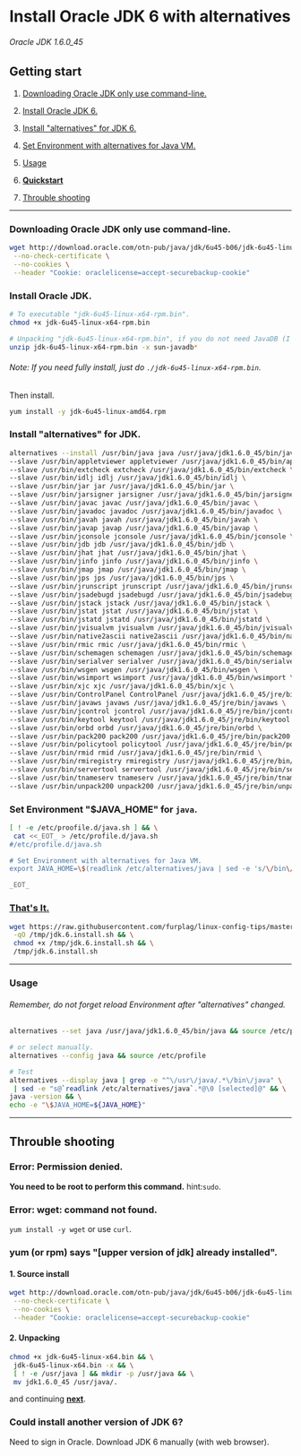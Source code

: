 # Install Oracle JDK 6 with alternatives
###### Oracle JDK 1.6.0_45

## Getting start

1. [Downloading Oracle JDK only use command-line.](#downloading-oracle-jdk-only-use-command-line)

2. [Install Oracle JDK 6.](#install-oracle-jdk)

3. [Install "alternatives" for JDK 6.](#install-alternatives-for-jdk)

4. [Set Environment with alternatives for Java VM.](#set-environment-java_home-for-java)

5. [Usage](#usage)

6. **[Quickstart](#thats-it)**

7. [Throuble shooting](#throuble-shooting)

----

### Downloading Oracle JDK only use command-line.
```bash
wget http://download.oracle.com/otn-pub/java/jdk/6u45-b06/jdk-6u45-linux-x64-rpm.bin \
 --no-check-certificate \
 --no-cookies \
 --header "Cookie: oraclelicense=accept-securebackup-cookie"
```

### Install Oracle JDK.
```bash
# To executable "jdk-6u45-linux-x64-rpm.bin".
chmod +x jdk-6u45-linux-x64-rpm.bin

# Unpacking "jdk-6u45-linux-x64-rpm.bin", if you do not need JavaDB (I do not need).
unzip jdk-6u45-linux-x64-rpm.bin -x sun-javadb*
```
###### Note: If you need fully install, just do `./jdk-6u45-linux-x64-rpm.bin`.
Then install.
```bash
yum install -y jdk-6u45-linux-amd64.rpm
```

### Install "alternatives" for JDK.
```bash
alternatives --install /usr/bin/java java /usr/java/jdk1.6.0_45/bin/java 160045 \
--slave /usr/bin/appletviewer appletviewer /usr/java/jdk1.6.0_45/bin/appletviewer \
--slave /usr/bin/extcheck extcheck /usr/java/jdk1.6.0_45/bin/extcheck \
--slave /usr/bin/idlj idlj /usr/java/jdk1.6.0_45/bin/idlj \
--slave /usr/bin/jar jar /usr/java/jdk1.6.0_45/bin/jar \
--slave /usr/bin/jarsigner jarsigner /usr/java/jdk1.6.0_45/bin/jarsigner \
--slave /usr/bin/javac javac /usr/java/jdk1.6.0_45/bin/javac \
--slave /usr/bin/javadoc javadoc /usr/java/jdk1.6.0_45/bin/javadoc \
--slave /usr/bin/javah javah /usr/java/jdk1.6.0_45/bin/javah \
--slave /usr/bin/javap javap /usr/java/jdk1.6.0_45/bin/javap \
--slave /usr/bin/jconsole jconsole /usr/java/jdk1.6.0_45/bin/jconsole \
--slave /usr/bin/jdb jdb /usr/java/jdk1.6.0_45/bin/jdb \
--slave /usr/bin/jhat jhat /usr/java/jdk1.6.0_45/bin/jhat \
--slave /usr/bin/jinfo jinfo /usr/java/jdk1.6.0_45/bin/jinfo \
--slave /usr/bin/jmap jmap /usr/java/jdk1.6.0_45/bin/jmap \
--slave /usr/bin/jps jps /usr/java/jdk1.6.0_45/bin/jps \
--slave /usr/bin/jrunscript jrunscript /usr/java/jdk1.6.0_45/bin/jrunscript \
--slave /usr/bin/jsadebugd jsadebugd /usr/java/jdk1.6.0_45/bin/jsadebugd \
--slave /usr/bin/jstack jstack /usr/java/jdk1.6.0_45/bin/jstack \
--slave /usr/bin/jstat jstat /usr/java/jdk1.6.0_45/bin/jstat \
--slave /usr/bin/jstatd jstatd /usr/java/jdk1.6.0_45/bin/jstatd \
--slave /usr/bin/jvisualvm jvisualvm /usr/java/jdk1.6.0_45/bin/jvisualvm \
--slave /usr/bin/native2ascii native2ascii /usr/java/jdk1.6.0_45/bin/native2ascii \
--slave /usr/bin/rmic rmic /usr/java/jdk1.6.0_45/bin/rmic \
--slave /usr/bin/schemagen schemagen /usr/java/jdk1.6.0_45/bin/schemagen \
--slave /usr/bin/serialver serialver /usr/java/jdk1.6.0_45/bin/serialver \
--slave /usr/bin/wsgen wsgen /usr/java/jdk1.6.0_45/bin/wsgen \
--slave /usr/bin/wsimport wsimport /usr/java/jdk1.6.0_45/bin/wsimport \
--slave /usr/bin/xjc xjc /usr/java/jdk1.6.0_45/bin/xjc \
--slave /usr/bin/ControlPanel ControlPanel /usr/java/jdk1.6.0_45/jre/bin/ControlPanel \
--slave /usr/bin/javaws javaws /usr/java/jdk1.6.0_45/jre/bin/javaws \
--slave /usr/bin/jcontrol jcontrol /usr/java/jdk1.6.0_45/jre/bin/jcontrol \
--slave /usr/bin/keytool keytool /usr/java/jdk1.6.0_45/jre/bin/keytool \
--slave /usr/bin/orbd orbd /usr/java/jdk1.6.0_45/jre/bin/orbd \
--slave /usr/bin/pack200 pack200 /usr/java/jdk1.6.0_45/jre/bin/pack200 \
--slave /usr/bin/policytool policytool /usr/java/jdk1.6.0_45/jre/bin/policytool \
--slave /usr/bin/rmid rmid /usr/java/jdk1.6.0_45/jre/bin/rmid \
--slave /usr/bin/rmiregistry rmiregistry /usr/java/jdk1.6.0_45/jre/bin/rmiregistry \
--slave /usr/bin/servertool servertool /usr/java/jdk1.6.0_45/jre/bin/servertool \
--slave /usr/bin/tnameserv tnameserv /usr/java/jdk1.6.0_45/jre/bin/tnameserv \
--slave /usr/bin/unpack200 unpack200 /usr/java/jdk1.6.0_45/jre/bin/unpack200
```

### Set Environment "$JAVA_HOME" for `java`.
```bash
[ ! -e /etc/proofile.d/java.sh ] && \
 cat <<_EOT_ > /etc/profile.d/java.sh
#/etc/profile.d/java.sh

# Set Environment with alternatives for Java VM.
export JAVA_HOME=\$(readlink /etc/alternatives/java | sed -e 's/\/bin\/java//g')

_EOT_
```
### [That's It.](jdk.6.install.sh)
```bash
wget https://raw.githubusercontent.com/furplag/linux-config-tips/master/rhel/java/jdk.6.install.sh \
 -qO /tmp/jdk.6.install.sh && \
 chmod +x /tmp/jdk.6.install.sh && \
 /tmp/jdk.6.install.sh
```
---

### Usage
###### Remember, do not forget reload Environment after "alternatives" changed.
```bash
alternatives --set java /usr/java/jdk1.6.0_45/bin/java && source /etc/profile

# or select manually.
alternatives --config java && source /etc/profile

# Test
alternatives --display java | grep -e "^\/usr\/java/.*\/bin\/java" \
 | sed -e "s@`readlink /etc/alternatives/java`.*@\0 [selected]@" && \
java -version && \
echo -e "\$JAVA_HOME=${JAVA_HOME}"
```
---

## Throuble shooting

### Error: Permission denied.
**You need to be root to perform this command.** hint:`sudo`.

### Error: wget: command not found.
`yum install -y wget` or use `curl`.

### yum (or rpm) says "[upper version of jdk] already installed".
#### 1. Source install
```bash
wget http://download.oracle.com/otn-pub/java/jdk/6u45-b06/jdk-6u45-linux-x64.bin \
 --no-check-certificate \
 --no-cookies \
 --header "Cookie: oraclelicense=accept-securebackup-cookie"
```
#### 2. Unpacking
```bash
chmod +x jdk-6u45-linux-x64.bin && \
 jdk-6u45-linux-x64.bin -x && \
 [ ! -e /usr/java ] && mkdir -p /usr/java && \
 mv jdk1.6.0_45 /usr/java/.
```
and continuing **[next](#install-alternatives-for-jdk)**.

### Could install another version of JDK 6?
Need to sign in Oracle. Download JDK 6 manually (with web browser).
